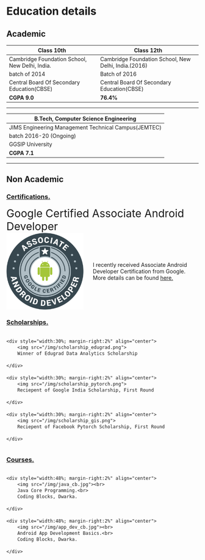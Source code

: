# Education details  

## Academic 

| **Class 10th**                                    | **Class 12th**                                     |
|---------------------------------------------------|----------------------------------------------------|
|Cambridge Foundation School, New Delhi, India.     |Cambridge Foundation School, New Delhi, India.(2016)|
|batch of 2014                                      |Batch of 2016                                       |
|Central Board Of Secondary Education(CBSE)         |Central Board Of Secondary Education(CBSE)          |
| **CGPA  9.0**                                     | **76.4%**                                          |   

---  

| **B.Tech, Computer Science Engineering**           |
|----------------------------------------------------|
|JIMS Engineering Management Technical Campus(JEMTEC)|
|batch 2016-20 (Ongoing)                             | 
|GGSIP University                                    |
| **CGPA 7.1**                                       |  

---  

## Non Academic  

### <u> Certifications.</u>  

<div style="font-size:200%;">Google Certified Associate Android Developer</div>
<div style="display:flex;">
	<img src="/img/aad.png" height="40%" width="40%">  
	<div style="margin: auto 5%;">
	I recently received Associate Android Developer Certification from Google. More 
	details can be found <a href="https://www.credential.net/pju5aztf">here.</a>
	</div>
</div>

### <u> Scholarships.</u>  

<div style='display:flex;flex-wrap:wrap;'>

    <div style="width:30%; margin-right:2%" align="center">
		<img src="/img/scholarship_edugrad.png">
		Winner of Edugrad Data Analytics Scholarship
		
	</div>
	
    <div style="width:30%; margin-right:2%" align="center">
		<img src="/img/scholarship_pytorch.png">
		Reciepent of Google India Scholarship, First Round
		
	</div>
	
    <div style="width:30%; margin-right:2%" align="center">
		<img src="/img/scholarship_gis.png">
		Reciepent of Facebook Pytorch Scholarship, First Round
		
	</div>
	
	
</div>

### <u> Courses.</u>  

<div style='display:flex;flex-wrap:wrap;'>

    <div style="width:48%; margin-right:2%" align="center">
		<img src="/img/java_cb.jpg"><br>
		Java Core Programming.<br>
		Coding Blocks, Dwarka.
		
	</div>
	
	<div style="width:48%; margin-right:2%" align="center">
		<img src="/img/app_dev_cb.jpg"><br>
		Android App Development Basics.<br>
		Coding Blocks, Dwarka.
		
	</div>
	
   
	
	
</div>











